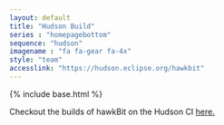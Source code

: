 ```yaml
---
layout: default
title: "Hudson Build"
series : "homepagebottom"
sequence: "hudson"
imagename : "fa fa-gear fa-4x"
style: "team"
accesslink: "https://hudson.eclipse.org/hawkbit"
---
```

{% include base.html %}

Checkout the builds of hawkBit on the Hudson CI <a href="https://hudson.eclipse.org/hawkbit" target="_blank">here.</a>